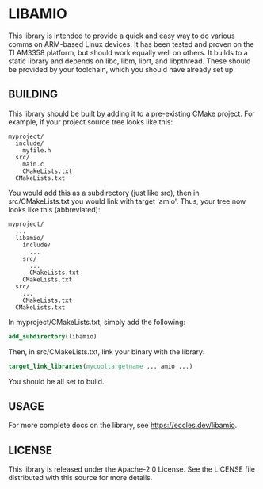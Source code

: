 # LIBAMIO

This library is intended to provide a quick and easy way to do various comms on
ARM-based Linux devices. It has been tested and proven on the TI AM3358
platform, but should work equally well on others. It builds to a static library
and depends on libc, libm, librt, and libpthread. These should be provided by
your toolchain, which you should have already set up.

## BUILDING

This library should be built by adding it to a pre-existing CMake project. For
example, if your project source tree looks like this:

```
myproject/
  include/
    myfile.h
  src/
    main.c
    CMakeLists.txt
  CMakeLists.txt
```

You would add this as a subdirectory (just like src), then in src/CMakeLists.txt
you would link with target 'amio'. Thus, your tree now looks like this
(abbreviated):

```  
myproject/
  ...
  libamio/
    include/
      ...
    src/
      ...
      CMakeLists.txt
    CMakeLists.txt
  src/
    ...
    CMakeLists.txt
  CMakeLists.txt
```

In myproject/CMakeLists.txt, simply add the following:

```cmake
add_subdirectory(libamio)
```

Then, in src/CMakeLists.txt, link your binary with the library:

```cmake
target_link_libraries(mycooltargetname ... amio ...)
```

You should be all set to build.

## USAGE

For more complete docs on the library, see https://eccles.dev/libamio.

## LICENSE

This library is released under the Apache-2.0 License.
See the LICENSE file distributed with this source for more details.

